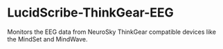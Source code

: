 LucidScribe-ThinkGear-EEG
=========================

Monitors the EEG data from NeuroSky ThinkGear compatible devices like the MindSet and MindWave.